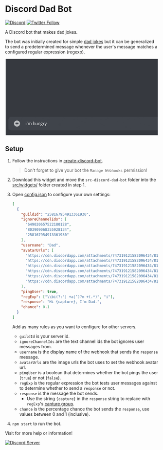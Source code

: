 # Discord Dad Bot

[![Discord](https://discord.com/api/guilds/258167954913361930/embed.png)](https://discord.gg/WjEFnzC) [![Twitter Follow](https://img.shields.io/twitter/follow/peterthehan.svg?style=social)](https://twitter.com/peterthehan)

A Discord bot that makes dad jokes.

The bot was initially created for simple [dad jokes](https://en.wikipedia.org/wiki/Dad_joke) but it can be generalized to send a predetermined message whenever the user's message matches a configured regular expression (regexp).

<div align="center">
  <img
    src="https://raw.githubusercontent.com/peterthehan/discord-dad-bot/master/assets/demo.gif"
    alt="demo"
  />
</div>

## Setup

1. Follow the instructions in [create-discord-bot](https://github.com/peterthehan/create-discord-bot).

   > Don't forget to give your bot the `Manage Webhooks` permission!

2. Download this widget and move the `src-discord-dad-bot` folder into the [src/widgets/](https://github.com/peterthehan/create-discord-bot/tree/master/app/src/widgets) folder created in step 1.

3. Open [config.json](https://github.com/peterthehan/discord-dad-bot/blob/master/src-discord-dad-bot/config.json) to configure your own settings:

   ```json
   [
     {
       "guildId": "258167954913361930",
       "ignoreChannelIds": [
         "649020657522180128",
         "803909068355928134",
         "258167954913361930"
       ],
       "username": "Dad",
       "avatarUrls": [
         "https://cdn.discordapp.com/attachments/747319121582096434/815053936569352222/5b0821d415e9f917c2730963.png",
         "https://cdn.discordapp.com/attachments/747319121582096434/815053958074597396/hidethepainharold.png",
         "https://cdn.discordapp.com/attachments/747319121582096434/815053973702049822/hide-pain-harold-title-red20-web.png",
         "https://cdn.discordapp.com/attachments/747319121582096434/815053993575055390/Harold.png",
         "https://cdn.discordapp.com/attachments/747319121582096434/815054009214959646/Hide-the-Pain-Harold-prof.png",
         "https://cdn.discordapp.com/attachments/747319121582096434/815054022464765963/18622628_146041712604173_5023056421634447578_n.png"
       ],
       "pingUser": true,
       "regExp": ["\\bi(?:'| +a|’)?m +(.*)", "i"],
       "response": "Hi {capture}, I'm Dad.",
       "chance": 0.1
     }
   ]
   ```

   Add as many rules as you want to configure for other servers.

   - `guildId` is your server id.
   - `ignoreChannelIds` are the text channel ids the bot ignores user messages from.
   - `username` is the display name of the webhook that sends the `response` message.
   - `avatarUrls` are the image urls the bot uses to set the webhook avatar url.
   - `pingUser` is a boolean that determines whether the bot pings the user (`true`) or not (`false`).
   - `regExp` is the regular expression the bot tests user messages against to determine whether to send a `response` or not.
   - `response` is the message the bot sends.
     - Use the string `{capture}` in the `response` string to replace with `regExp`'s [capture group](https://developer.mozilla.org/en-US/docs/Web/JavaScript/Guide/Regular_Expressions/Groups_and_Ranges).
   - `chance` is the percentage chance the bot sends the `response`, use values between 0 and 1 (inclusive).

4. `npm start` to run the bot.

Visit for more help or information!

<a href="https://discord.gg/WjEFnzC">
  <img src="https://discordapp.com/api/guilds/258167954913361930/embed.png?style=banner2" title="Discord Server"/>
</a>
